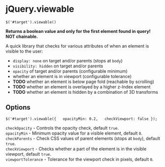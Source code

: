 # jQuery.viewable  
  
`$('#target').viewable()`  
  
**Returns a boolean value and only for the first element found in query! NOT chainable.**  
  
A quick library that checks for various attributes of when an element is visible to the user:  

- `display: none` on target and/or parents (stops at `body`)
- `visibility: hidden` on target and/or parents
- `opacity` of target and/or parents (configurable minimum)
- whether an element is in viewport (configurable tolerance)
- **TODO** whether an element is below page fold (reachable by scrolling)
- **TODO** whether an element is overlayed by a higher z-Index element
- **TODO** whether an element is hidden by a combination of 3D transforms

## Options
`$('#target').viewable({  
  opacityMin: 0.2,  
  checkViewport: false
});`  

`checkOpacity` - Controls the opacity check, default `true`.  
`opacityMin` - Minimum opacity value for a visible element, default `0`.    
`checkParents` - Check CSS values of parent elements (stops at `body`), default `true`.  
`checkViewport` - Checks whether a part of the element is in the visible viewport, default `true`.  
`viewportTolerance` - Tolerance for the viewport check in pixels, default `0`.